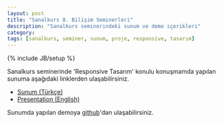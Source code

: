 ```yaml
---
layout: post
title: "Sanalkurs 8. Bilişim Seminerleri"
description: "Sanalkurs seminerindeki sunum ve demo içerikleri"
category:
tags: [sanalkurs, seminer, sunum, proje, responsive, tasarım]
---
```

{% include JB/setup %}

Sanalkurs seminerinde 'Responsive Tasarım' konulu konuşmamda yapılan sunuma aşağıdaki linklerden ulaşabilirsiniz.

- [Sunum (Türkçe)](http://prezi.com/f4ylr3cb1h1d)
- [Presentation (English)](http://prezi.com/yzbv2af1wtg4)

Sunumda yapılan demoya [github](http://github.com/dbtek/responsivity)'dan ulaşabilirsiniz.
